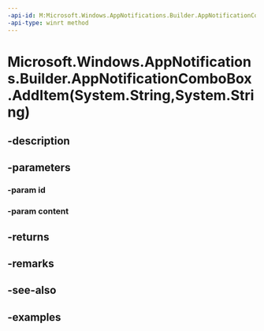 ```yaml
---
-api-id: M:Microsoft.Windows.AppNotifications.Builder.AppNotificationComboBox.AddItem(System.String,System.String)
-api-type: winrt method
---
```


# Microsoft.Windows.AppNotifications.Builder.AppNotificationComboBox.AddItem(System.String,System.String)

<!--
public Microsoft.Windows.AppNotifications.Builder.AppNotificationComboBox AddItem (string id, string content);
-->


## -description

## -parameters

### -param id

### -param content

## -returns

## -remarks

## -see-also

## -examples


